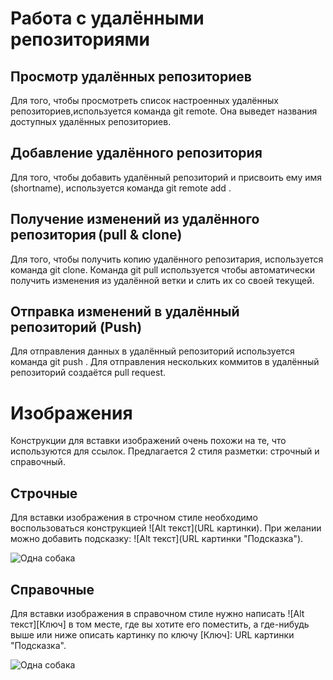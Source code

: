 # Работа с удалёнными репозиториями

## Просмотр удалённых репозиториев
Для того, чтобы просмотреть список настроенных удалённых репозиториев,используется команда git remote. Она выведет названия доступных удалённых репозиториев.

## Добавление удалённого репозитория
Для того, чтобы добавить удалённый репозиторий и присвоить ему имя (shortname), используется команда git remote add <shortname> <url>.

## Получение изменений из удалённого репозитория (pull & clone)
Для того, чтобы получить копию удалённого репозитария, используется команда git clone.
Команда git pull используется чтобы автоматически получить изменения из удалённой ветки и слить их со своей текущей.

## Отправка изменений в удалённый репозиторий (Push)
Для отправления данных в удалённый репозиторий используется команда git push <remote-name> <branch-name>.
Для отправления нескольких коммитов в удалённый репозиторий создаётся pull request.

# Изображения
Конструкции для вставки изображений очень похожи на те, что используются для ссылок. Предлагается 2 стиля разметки: строчный и справочный.

## Строчные 
Для вставки изображения в строчном стиле необходимо воспользоваться конструкцией !⁠[Alt текст]​(URL картинки). При желании можно добавить подсказку: !⁠[Alt текст]​(URL картинки "Подсказка").

![Одна собака](dog.png "Собака смотрит влево")

## Справочные
Для вставки изображения в справочном стиле нужно написать !⁠[Alt текст]​[Ключ] в том месте, где вы хотите его поместить, а где-нибудь выше или ниже описать картинку по ключу [Ключ]: URL картинки "Подсказка".

![Одна собака][1]

[1]: dog.png "Собака смотрит влево"